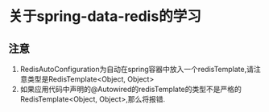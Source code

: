 # 关于spring-data-redis的学习



## 注意
1. RedisAutoConfiguration为自动在spring容器中放入一个redisTemplate,请注意类型是RedisTemplate<Object, Object>
2. 如果应用代码中声明的@Autowired的redisTemplate的类型不是严格的RedisTemplate<Object, Object>,那么将报错.